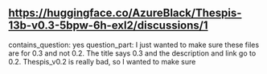 ## https://huggingface.co/AzureBlack/Thespis-13b-v0.3-5bpw-6h-exl2/discussions/1

contains_question: yes
question_part: I just wanted to make sure these files are for 0.3 and not 0.2. The title says 0.3 and the description and link go to 0.2. Thespis_v0.2 is really bad, so I wanted to make sure